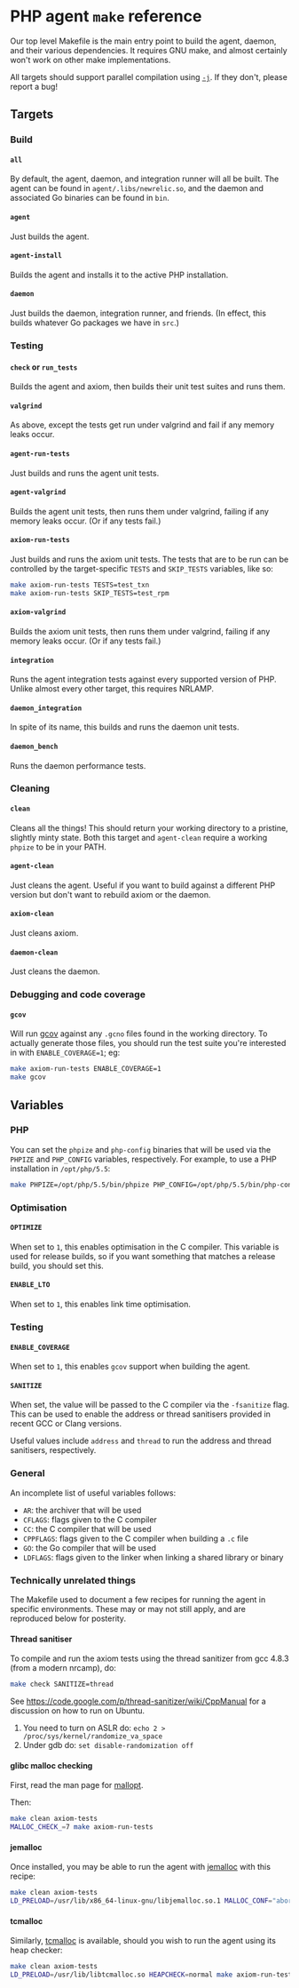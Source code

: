 # PHP agent `make` reference

Our top level Makefile is the main entry point to build the agent, daemon, and
their various dependencies. It requires GNU make, and almost certainly won't
work on other make implementations.

All targets should support parallel compilation using
[`-j`](https://www.gnu.org/software/make/manual/html_node/Parallel.html). If
they don't, please report a bug!

## Targets

### Build

#### `all`

By default, the agent, daemon, and integration runner will all be built. The
agent can be found in `agent/.libs/newrelic.so`, and the daemon and associated
Go binaries can be found in `bin`.

#### `agent`

Just builds the agent.

#### `agent-install`

Builds the agent and installs it to the active PHP installation.

#### `daemon`

Just builds the daemon, integration runner, and friends. (In effect, this
builds whatever Go packages we have in `src`.)

### Testing

#### `check` or `run_tests`

Builds the agent and axiom, then builds their unit test suites and runs them.

#### `valgrind`

As above, except the tests get run under valgrind and fail if any memory leaks
occur.

#### `agent-run-tests`

Just builds and runs the agent unit tests.

#### `agent-valgrind`

Builds the agent unit tests, then runs them under valgrind, failing if any
memory leaks occur. (Or if any tests fail.)

#### `axiom-run-tests`

Just builds and runs the axiom unit tests. The tests that are to be run can be
controlled by the target-specific `TESTS` and `SKIP_TESTS` variables, like so:

```sh
make axiom-run-tests TESTS=test_txn
make axiom-run-tests SKIP_TESTS=test_rpm
```

#### `axiom-valgrind`

Builds the axiom unit tests, then runs them under valgrind, failing if any
memory leaks occur. (Or if any tests fail.)

#### `integration`

Runs the agent integration tests against every supported version of PHP.
Unlike almost every other target, this requires NRLAMP.

#### `daemon_integration`

In spite of its name, this builds and runs the daemon unit tests.

#### `daemon_bench`

Runs the daemon performance tests.

### Cleaning

#### `clean`

Cleans all the things! This should return your working directory to a pristine,
slightly minty state. Both this target and `agent-clean` require a working
`phpize` to be in your PATH.

#### `agent-clean`

Just cleans the agent. Useful if you want to build against a different PHP
version but don't want to rebuild axiom or the daemon.

#### `axiom-clean`

Just cleans axiom.

#### `daemon-clean`

Just cleans the daemon.

### Debugging and code coverage

#### `gcov`

Will run [gcov](https://gcc.gnu.org/onlinedocs/gcc/Gcov.html) against any `.gcno` files found in the working directory. To actually generate those files, you should run the test suite you're interested in with `ENABLE_COVERAGE=1`; eg:

```sh
make axiom-run-tests ENABLE_COVERAGE=1
make gcov
```

## Variables

### PHP

You can set the `phpize` and `php-config` binaries that will be used via the
`PHPIZE` and `PHP_CONFIG` variables, respectively. For example, to use a PHP
installation in `/opt/php/5.5`:

```sh
make PHPIZE=/opt/php/5.5/bin/phpize PHP_CONFIG=/opt/php/5.5/bin/php-config
```

### Optimisation

#### `OPTIMIZE`

When set to `1`, this enables optimisation in the C compiler. This variable is
used for release builds, so if you want something that matches a release build,
you should set this.

#### `ENABLE_LTO`

When set to `1`, this enables link time optimisation.

### Testing

#### `ENABLE_COVERAGE`

When set to `1`, this enables `gcov` support when building the agent.

#### `SANITIZE`

When set, the value will be passed to the C compiler via the `-fsanitize` flag.
This can be used to enable the address or thread sanitisers provided in recent
GCC or Clang versions.

Useful values include `address` and `thread` to run the address and thread
sanitisers, respectively.

### General

An incomplete list of useful variables follows:

* `AR`: the archiver that will be used
* `CFLAGS`: flags given to the C compiler
* `CC`: the C compiler that will be used
* `CPPFLAGS`: flags given to the C compiler when building a `.c` file
* `GO`: the Go compiler that will be used
* `LDFLAGS`: flags given to the linker when linking a shared library or binary

### Technically unrelated things

The Makefile used to document a few recipes for running the agent in specific
environments. These may or may not still apply, and are reproduced below for
posterity.

#### Thread sanitiser

To compile and run the axiom tests using the thread sanitizer from gcc 4.8.3
(from a modern nrcamp), do:

```sh
make check SANITIZE=thread
```

See https://code.google.com/p/thread-sanitizer/wiki/CppManual for a discussion
on how to run on Ubuntu.

1. You need to turn on ASLR do: `echo 2 > /proc/sys/kernel/randomize_va_space`
2. Under gdb do: `set disable-randomization off`

#### glibc malloc checking

First, read the man page for [mallopt](http://man7.org/linux/man-pages/man3/mallopt.3.html).

Then:

```sh
make clean axiom-tests
MALLOC_CHECK_=7 make axiom-run-tests
```

#### jemalloc

Once installed, you may be able to run the agent with
[jemalloc](https://github.com/jemalloc/jemalloc) with this recipe:

```sh
make clean axiom-tests
LD_PRELOAD=/usr/lib/x86_64-linux-gnu/libjemalloc.so.1 MALLOC_CONF="abort:true" make axiom-run-tests
```

#### tcmalloc

Similarly, [tcmalloc](http://goog-perftools.sourceforge.net/doc/tcmalloc.html)
is available, should you wish to run the agent using its heap checker:

```sh
make clean axiom-tests
LD_PRELOAD=/usr/lib/libtcmalloc.so HEAPCHECK=normal make axiom-run-tests
```

